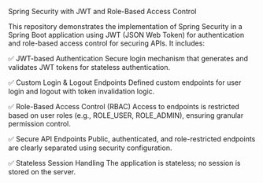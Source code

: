 Spring Security with JWT and Role-Based Access Control

This repository demonstrates the implementation of Spring Security in a Spring Boot application using JWT (JSON Web Token) for authentication and role-based access control for securing APIs. It includes:

✅ JWT-based Authentication
Secure login mechanism that generates and validates JWT tokens for stateless authentication.

✅ Custom Login & Logout Endpoints
Defined custom endpoints for user login and logout with token invalidation logic.

✅ Role-Based Access Control (RBAC)
Access to endpoints is restricted based on user roles (e.g., ROLE_USER, ROLE_ADMIN), ensuring granular permission control.

✅ Secure API Endpoints
Public, authenticated, and role-restricted endpoints are clearly separated using security configuration.

✅ Stateless Session Handling
The application is stateless; no session is stored on the server.
